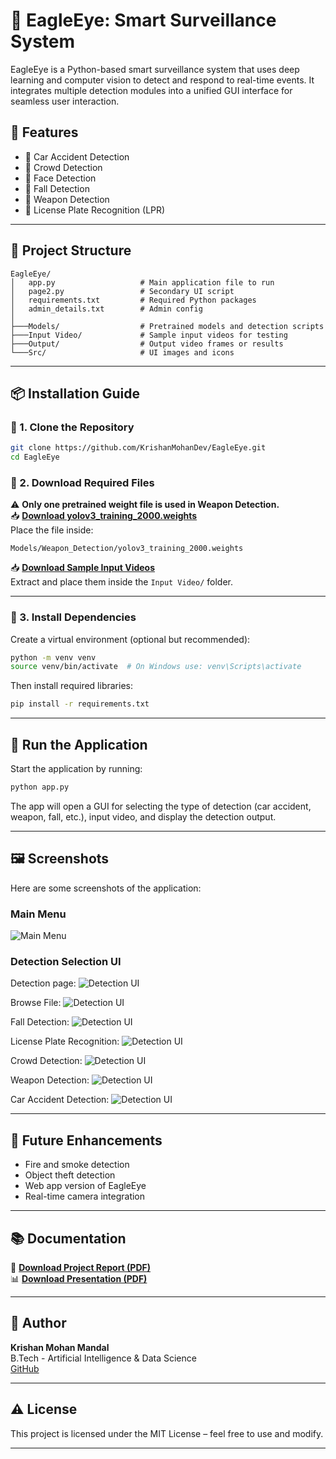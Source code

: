 # 🦅 EagleEye: Smart Surveillance System

EagleEye is a Python-based smart surveillance system that uses deep learning and computer vision to detect and respond to real-time events. It integrates multiple detection modules into a unified GUI interface for seamless user interaction.

## 🧠 Features

- 🚗 Car Accident Detection  
- 👥 Crowd Detection  
- 🙂 Face Detection  
- 🤕 Fall Detection  
- 🔫 Weapon Detection  
- 🚓 License Plate Recognition (LPR)

---

## 📂 Project Structure

```
EagleEye/
│   app.py                   # Main application file to run
│   page2.py                 # Secondary UI script
│   requirements.txt         # Required Python packages
│   admin_details.txt        # Admin config
│
├───Models/                  # Pretrained models and detection scripts
├───Input Video/             # Sample input videos for testing
├───Output/                  # Output video frames or results
└───Src/                     # UI images and icons
```

---

## 📦 Installation Guide

### 🔧 1. Clone the Repository

```bash
git clone https://github.com/KrishanMohanDev/EagleEye.git
cd EagleEye
```

### 📁 2. Download Required Files

⚠️ **Only one pretrained weight file is used in Weapon Detection.**  
📥 **[Download yolov3_training_2000.weights](https://drive.google.com/file/d/15_5JIgPdkNJqjejdFTqibuVjst7VoPQJ/view?usp=sharing)**  
Place the file inside:

```
Models/Weapon_Detection/yolov3_training_2000.weights
```

📥 **[Download Sample Input Videos](https://drive.google.com/file/d/1ecGiZQi2qHK8she0C3RqM8BQ9dqxErYe/view?usp=sharing)**  
Extract and place them inside the `Input Video/` folder.

---

### 🐍 3. Install Dependencies

Create a virtual environment (optional but recommended):

```bash
python -m venv venv
source venv/bin/activate  # On Windows use: venv\Scripts\activate
```

Then install required libraries:

```bash
pip install -r requirements.txt
```

---

## 🚀 Run the Application

Start the application by running:

```bash
python app.py
```

The app will open a GUI for selecting the type of detection (car accident, weapon, fall, etc.), input video, and display the detection output.

---

## 🖼️ Screenshots

Here are some screenshots of the application:

### Main Menu
![Main Menu](https://github.com/user-attachments/assets/98f5930f-f107-4ba6-a8b9-888e31b5ce34)


### Detection Selection UI
Detection page:
![Detection UI](https://github.com/user-attachments/assets/5b2b5343-a073-462e-8ecf-d48d576de0df)

Browse File:
![Detection UI](https://github.com/user-attachments/assets/4787ddbe-33fe-4448-892f-5165e38e4149)

Fall Detection:
![Detection UI](https://github.com/user-attachments/assets/b59a5c46-d843-4ec0-9f7e-561fd5123912)

License Plate Recognition:
![Detection UI](https://github.com/user-attachments/assets/7c568087-c603-46ee-9ca3-877c371e04de)

Crowd Detection:
![Detection UI](https://github.com/user-attachments/assets/82000c92-7481-41f0-aa14-256ebcceb1e0)

Weapon Detection:
![Detection UI](https://github.com/user-attachments/assets/7630118e-8781-45ff-b570-c120eac7e343)

Car Accident Detection:
![Detection UI](https://github.com/user-attachments/assets/f5020954-20d6-4cf2-bc98-a402095ffb0e)


---

## 🤖 Future Enhancements

- Fire and smoke detection  
- Object theft detection  
- Web app version of EagleEye  
- Real-time camera integration  


---

## 📚 Documentation

📄 **[Download Project Report (PDF)](https://drive.google.com/file/d/1OEH82bHdXVZ5XheYCZBbmDs8nGdGIjHm/view?usp=sharing)**  
📊 **[Download Presentation (PDF)](https://drive.google.com/file/d/1tQExGVgASeVtGq5SCG0R9vtVZwTSbu4y/view?usp=sharing)**

---

## 👤 Author

**Krishan Mohan Mandal**  
B.Tech - Artificial Intelligence & Data Science  
[GitHub](https://github.com/KrishanMohanDev)

---

## ⚠️ License

This project is licensed under the MIT License – feel free to use and modify.

---
